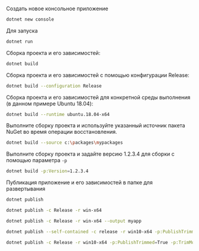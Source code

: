 Создать новое консольное приложение
```cmd
dotnet new console
```
Для запуска
```cmd
dotnet run
```

Сборка проекта и его зависимостей:

```bash
dotnet build
```

Сборка проекта и его зависимостей с помощью конфигурации Release:

```bash
dotnet build --configuration Release
```

Сборка проекта и его зависимостей для конкретной среды выполнения (в данном примере Ubuntu 18.04):

```bash
dotnet build --runtime ubuntu.18.04-x64
```

Выполните сборку проекта и используйте указанный источник пакета NuGet во время операции восстановления.

```bash
dotnet build --source c:\packages\mypackages
```

Выполните сборку проекта и задайте версию 1.2.3.4 для сборки с помощью параметра `-p`

```bash
dotnet build -p:Version=1.2.3.4
```

Публикация приложение и его зависимостей в папке для развертывания

```bash
dotnet publish
```
```bash
dotnet publish -c Release -r win-x64
```

```bash
dotnet publish -c Release -r win-x64 --output myapp
```

```bash
dotnet publish --self-contained -c release -r win10-x64 -p:PublishTrimmed=True -p:TrimMode=Link -p:PublishSingleFile=true -p:IncludeAllContentForSelfExtract=true
```

```bash
dotnet publish -c Release -r win10-x64 -p:PublishTrimmed=True -p:TrimMode=CopyUsed -p:PublishSingleFile=true --self-contained true
```